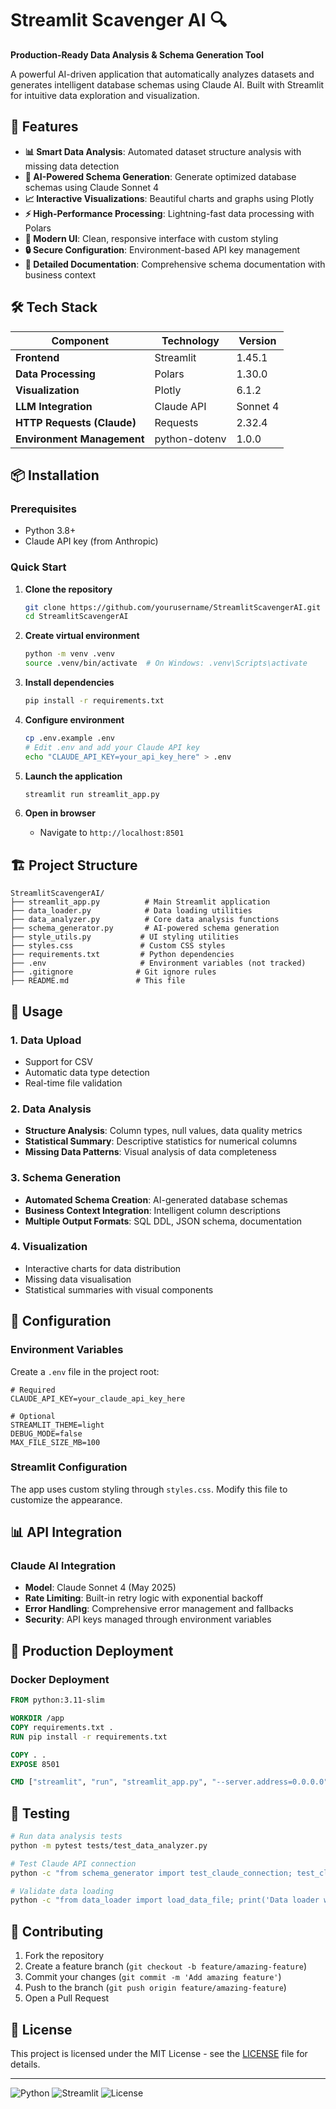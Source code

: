 # Streamlit Scavenger AI 🔍

**Production-Ready Data Analysis & Schema Generation Tool**

A powerful AI-driven application that automatically analyzes datasets and generates intelligent database schemas using Claude AI. Built with Streamlit for intuitive data exploration and visualization.

## 🚀 Features

- **📊 Smart Data Analysis**: Automated dataset structure analysis with missing data detection
- **🤖 AI-Powered Schema Generation**: Generate optimized database schemas using Claude Sonnet 4
- **📈 Interactive Visualizations**: Beautiful charts and graphs using Plotly
- **⚡ High-Performance Processing**: Lightning-fast data processing with Polars
- **🎨 Modern UI**: Clean, responsive interface with custom styling
- **🔒 Secure Configuration**: Environment-based API key management
- **📝 Detailed Documentation**: Comprehensive schema documentation with business context

## 🛠️ Tech Stack

| Component | Technology | Version |
|-----------|------------|---------|
| **Frontend** | Streamlit | 1.45.1 |
| **Data Processing** | Polars | 1.30.0 |
| **Visualization** | Plotly | 6.1.2 |
| **LLM Integration** | Claude API | Sonnet 4 |
| **HTTP Requests (Claude)** | Requests | 2.32.4 |
| **Environment Management** | python-dotenv | 1.0.0 |

## 📦 Installation

### Prerequisites
- Python 3.8+
- Claude API key (from Anthropic)

### Quick Start

1. **Clone the repository**
   ```bash
   git clone https://github.com/yourusername/StreamlitScavengerAI.git
   cd StreamlitScavengerAI
   ```

2. **Create virtual environment**
   ```bash
   python -m venv .venv
   source .venv/bin/activate  # On Windows: .venv\Scripts\activate
   ```

3. **Install dependencies**
   ```bash
   pip install -r requirements.txt
   ```

4. **Configure environment**
   ```bash
   cp .env.example .env
   # Edit .env and add your Claude API key
   echo "CLAUDE_API_KEY=your_api_key_here" > .env
   ```

5. **Launch the application**
   ```bash
   streamlit run streamlit_app.py
   ```

6. **Open in browser**
   - Navigate to `http://localhost:8501`

## 🏗️ Project Structure

```
StreamlitScavengerAI/
├── streamlit_app.py          # Main Streamlit application
├── data_loader.py            # Data loading utilities
├── data_analyzer.py          # Core data analysis functions
├── schema_generator.py       # AI-powered schema generation
├── style_utils.py           # UI styling utilities
├── styles.css               # Custom CSS styles
├── requirements.txt         # Python dependencies
├── .env                     # Environment variables (not tracked)
├── .gitignore              # Git ignore rules
├── README.md               # This file
```

## 🎯 Usage

### 1. Data Upload
- Support for CSV
- Automatic data type detection
- Real-time file validation

### 2. Data Analysis
- **Structure Analysis**: Column types, null values, data quality metrics
- **Statistical Summary**: Descriptive statistics for numerical columns
- **Missing Data Patterns**: Visual analysis of data completeness

### 3. Schema Generation
- **Automated Schema Creation**: AI-generated database schemas
- **Business Context Integration**: Intelligent column descriptions
- **Multiple Output Formats**: SQL DDL, JSON schema, documentation

### 4. Visualization
- Interactive charts for data distribution
- Missing data visualisation
- Statistical summaries with visual components

## 🔧 Configuration

### Environment Variables

Create a `.env` file in the project root:

```env
# Required
CLAUDE_API_KEY=your_claude_api_key_here

# Optional
STREAMLIT_THEME=light
DEBUG_MODE=false
MAX_FILE_SIZE_MB=100
```

### Streamlit Configuration

The app uses custom styling through `styles.css`. Modify this file to customize the appearance.

## 📊 API Integration

### Claude AI Integration
- **Model**: Claude Sonnet 4 (May 2025)
- **Rate Limiting**: Built-in retry logic with exponential backoff
- **Error Handling**: Comprehensive error management and fallbacks
- **Security**: API keys managed through environment variables

## 🚦 Production Deployment

### Docker Deployment

```dockerfile
FROM python:3.11-slim

WORKDIR /app
COPY requirements.txt .
RUN pip install -r requirements.txt

COPY . .
EXPOSE 8501

CMD ["streamlit", "run", "streamlit_app.py", "--server.address=0.0.0.0"]
```

## 🧪 Testing

```bash
# Run data analysis tests
python -m pytest tests/test_data_analyzer.py

# Test Claude API connection
python -c "from schema_generator import test_claude_connection; test_claude_connection()"

# Validate data loading
python -c "from data_loader import load_data_file; print('Data loader working!')"
```

## 🤝 Contributing

1. Fork the repository
2. Create a feature branch (`git checkout -b feature/amazing-feature`)
3. Commit your changes (`git commit -m 'Add amazing feature'`)
4. Push to the branch (`git push origin feature/amazing-feature`)
5. Open a Pull Request

## 📝 License

This project is licensed under the MIT License - see the [LICENSE](LICENSE) file for details.

---

![Python](https://img.shields.io/badge/Python-3.8+-blue.svg)
![Streamlit](https://img.shields.io/badge/Streamlit-1.45.1-red.svg)
![License](https://img.shields.io/badge/License-MIT-green.svg)
